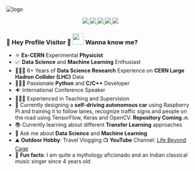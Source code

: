 ![logo](https://user-images.githubusercontent.com/76659596/109126517-9f13e380-774d-11eb-8034-49ba189c8a6f.png)

<p align='center'>
<a href="https://www.linkedin.com/in/baishalidutta/" target="_blank">
    <img src="https://img.shields.io/badge/LinkedIn-0077B5?style=for-the-badge&logo=linkedin&logoColor=white" />
</a>
<a href="https://twitter.com/dbaishali" target="_blank">
    <img src="https://img.shields.io/badge/Twitter-1DA1F2?style=for-the-badge&logo=twitter&logoColor=white" />
</a>
<a href="https://www.facebook.com/baishali.30" target="_blank">
    <img src="https://img.shields.io/badge/Facebook-1877F2?style=for-the-badge&logo=facebook&logoColor=white" />
</a>
<a href="https://www.youtube.com/lifebeyondcage" target="_blank">
    <img src="https://img.shields.io/badge/YouTube-FF0000?style=for-the-badge&logo=youtube&logoColor=white" />
</a>
<a href="mailto:me@itsbaishali.com" target="_blank">
    <img src="https://img.shields.io/badge/Email-0078D4?style=for-the-badge&logo=microsoft-outlook&logoColor=white" />
</a>
</p>


### 🌈 Hey Profile Visitor 👀 <img height="30" src="https://raw.githubusercontent.com/iampavangandhi/iampavangandhi/master/gifs/Hi.gif" /> Wanna know me?

- ⚛️ <b>Ex-CERN</b> Experimental <b>Physicist</b>
- 📈 <b>Data Science</b> and <b>Machine Learning</b> Enthusiast
- 👩🏻‍🔬 6+ Years of <b>Data Science Research</b> Experience on <b>CERN Large Hadron Collider (LHC)</b> Data
- 👩🏻‍💻 Passionate <b>Python</b> and <b>C/C++</b> Developer
- 🔉 International Conference Speaker
- 👩🏻‍🏫 Experienced in Teaching and Supervision
- 🚗 Currently designing a <b>self-driving autonomous car</b> using Raspberry Pi and training it to follow lanes, recognize traffic signs and people on the road using TensorFlow, Keras and OpenCV. <b>Repository Coming</b> 🔜
- 📚 Currently learning about different <b>Transfer Learning</b> approaches
- 💬 Ask me about <b>Data Science</b> and <b>Machine Learning</b>
- ⛰ <b>Outdoor Hobby</b>: Travel Vlogging 📺 <b>YouTube</b> Channel: [Life Beyond Cage](https://www.youtube.com/lifebeyondcage)
- 🤖 <b>Fun facts</b>: I am quite a mythology aficionado and an Indian classical music singer since 4 years old
